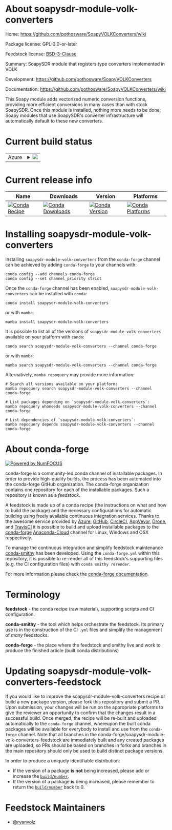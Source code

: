 About soapysdr-module-volk-converters
=====================================

Home: https://github.com/pothosware/SoapyVOLKConverters/wiki

Package license: GPL-3.0-or-later

Feedstock license: [BSD-3-Clause](https://github.com/conda-forge/soapysdr-module-volk-converters-feedstock/blob/main/LICENSE.txt)

Summary: SoapySDR module that registers type converters implemented in VOLK

Development: https://github.com/pothosware/SoapyVOLKConverters

Documentation: https://github.com/pothosware/SoapyVOLKConverters/wiki

This Soapy module adds vectorized numeric conversion functions, providing more efficient conversions in many cases than with stock SoapySDR. Once this module is installed, nothing more needs to be done; Soapy modules that use SoapySDR's converter infrastructure will automatically default to these new converters.


Current build status
====================


<table>
    
  <tr>
    <td>Azure</td>
    <td>
      <details>
        <summary>
          <a href="https://dev.azure.com/conda-forge/feedstock-builds/_build/latest?definitionId=18384&branchName=main">
            <img src="https://dev.azure.com/conda-forge/feedstock-builds/_apis/build/status/soapysdr-module-volk-converters-feedstock?branchName=main">
          </a>
        </summary>
        <table>
          <thead><tr><th>Variant</th><th>Status</th></tr></thead>
          <tbody><tr>
              <td>linux_64</td>
              <td>
                <a href="https://dev.azure.com/conda-forge/feedstock-builds/_build/latest?definitionId=18384&branchName=main">
                  <img src="https://dev.azure.com/conda-forge/feedstock-builds/_apis/build/status/soapysdr-module-volk-converters-feedstock?branchName=main&jobName=linux&configuration=linux%20linux_64_" alt="variant">
                </a>
              </td>
            </tr><tr>
              <td>linux_aarch64</td>
              <td>
                <a href="https://dev.azure.com/conda-forge/feedstock-builds/_build/latest?definitionId=18384&branchName=main">
                  <img src="https://dev.azure.com/conda-forge/feedstock-builds/_apis/build/status/soapysdr-module-volk-converters-feedstock?branchName=main&jobName=linux&configuration=linux%20linux_aarch64_" alt="variant">
                </a>
              </td>
            </tr><tr>
              <td>linux_ppc64le</td>
              <td>
                <a href="https://dev.azure.com/conda-forge/feedstock-builds/_build/latest?definitionId=18384&branchName=main">
                  <img src="https://dev.azure.com/conda-forge/feedstock-builds/_apis/build/status/soapysdr-module-volk-converters-feedstock?branchName=main&jobName=linux&configuration=linux%20linux_ppc64le_" alt="variant">
                </a>
              </td>
            </tr><tr>
              <td>osx_64</td>
              <td>
                <a href="https://dev.azure.com/conda-forge/feedstock-builds/_build/latest?definitionId=18384&branchName=main">
                  <img src="https://dev.azure.com/conda-forge/feedstock-builds/_apis/build/status/soapysdr-module-volk-converters-feedstock?branchName=main&jobName=osx&configuration=osx%20osx_64_" alt="variant">
                </a>
              </td>
            </tr><tr>
              <td>osx_arm64</td>
              <td>
                <a href="https://dev.azure.com/conda-forge/feedstock-builds/_build/latest?definitionId=18384&branchName=main">
                  <img src="https://dev.azure.com/conda-forge/feedstock-builds/_apis/build/status/soapysdr-module-volk-converters-feedstock?branchName=main&jobName=osx&configuration=osx%20osx_arm64_" alt="variant">
                </a>
              </td>
            </tr><tr>
              <td>win_64</td>
              <td>
                <a href="https://dev.azure.com/conda-forge/feedstock-builds/_build/latest?definitionId=18384&branchName=main">
                  <img src="https://dev.azure.com/conda-forge/feedstock-builds/_apis/build/status/soapysdr-module-volk-converters-feedstock?branchName=main&jobName=win&configuration=win%20win_64_" alt="variant">
                </a>
              </td>
            </tr>
          </tbody>
        </table>
      </details>
    </td>
  </tr>
</table>

Current release info
====================

| Name | Downloads | Version | Platforms |
| --- | --- | --- | --- |
| [![Conda Recipe](https://img.shields.io/badge/recipe-soapysdr--module--volk--converters-green.svg)](https://anaconda.org/conda-forge/soapysdr-module-volk-converters) | [![Conda Downloads](https://img.shields.io/conda/dn/conda-forge/soapysdr-module-volk-converters.svg)](https://anaconda.org/conda-forge/soapysdr-module-volk-converters) | [![Conda Version](https://img.shields.io/conda/vn/conda-forge/soapysdr-module-volk-converters.svg)](https://anaconda.org/conda-forge/soapysdr-module-volk-converters) | [![Conda Platforms](https://img.shields.io/conda/pn/conda-forge/soapysdr-module-volk-converters.svg)](https://anaconda.org/conda-forge/soapysdr-module-volk-converters) |

Installing soapysdr-module-volk-converters
==========================================

Installing `soapysdr-module-volk-converters` from the `conda-forge` channel can be achieved by adding `conda-forge` to your channels with:

```
conda config --add channels conda-forge
conda config --set channel_priority strict
```

Once the `conda-forge` channel has been enabled, `soapysdr-module-volk-converters` can be installed with `conda`:

```
conda install soapysdr-module-volk-converters
```

or with `mamba`:

```
mamba install soapysdr-module-volk-converters
```

It is possible to list all of the versions of `soapysdr-module-volk-converters` available on your platform with `conda`:

```
conda search soapysdr-module-volk-converters --channel conda-forge
```

or with `mamba`:

```
mamba search soapysdr-module-volk-converters --channel conda-forge
```

Alternatively, `mamba repoquery` may provide more information:

```
# Search all versions available on your platform:
mamba repoquery search soapysdr-module-volk-converters --channel conda-forge

# List packages depending on `soapysdr-module-volk-converters`:
mamba repoquery whoneeds soapysdr-module-volk-converters --channel conda-forge

# List dependencies of `soapysdr-module-volk-converters`:
mamba repoquery depends soapysdr-module-volk-converters --channel conda-forge
```


About conda-forge
=================

[![Powered by
NumFOCUS](https://img.shields.io/badge/powered%20by-NumFOCUS-orange.svg?style=flat&colorA=E1523D&colorB=007D8A)](https://numfocus.org)

conda-forge is a community-led conda channel of installable packages.
In order to provide high-quality builds, the process has been automated into the
conda-forge GitHub organization. The conda-forge organization contains one repository
for each of the installable packages. Such a repository is known as a *feedstock*.

A feedstock is made up of a conda recipe (the instructions on what and how to build
the package) and the necessary configurations for automatic building using freely
available continuous integration services. Thanks to the awesome service provided by
[Azure](https://azure.microsoft.com/en-us/services/devops/), [GitHub](https://github.com/),
[CircleCI](https://circleci.com/), [AppVeyor](https://www.appveyor.com/),
[Drone](https://cloud.drone.io/welcome), and [TravisCI](https://travis-ci.com/)
it is possible to build and upload installable packages to the
[conda-forge](https://anaconda.org/conda-forge) [Anaconda-Cloud](https://anaconda.org/)
channel for Linux, Windows and OSX respectively.

To manage the continuous integration and simplify feedstock maintenance
[conda-smithy](https://github.com/conda-forge/conda-smithy) has been developed.
Using the ``conda-forge.yml`` within this repository, it is possible to re-render all of
this feedstock's supporting files (e.g. the CI configuration files) with ``conda smithy rerender``.

For more information please check the [conda-forge documentation](https://conda-forge.org/docs/).

Terminology
===========

**feedstock** - the conda recipe (raw material), supporting scripts and CI configuration.

**conda-smithy** - the tool which helps orchestrate the feedstock.
                   Its primary use is in the construction of the CI ``.yml`` files
                   and simplify the management of *many* feedstocks.

**conda-forge** - the place where the feedstock and smithy live and work to
                  produce the finished article (built conda distributions)


Updating soapysdr-module-volk-converters-feedstock
==================================================

If you would like to improve the soapysdr-module-volk-converters recipe or build a new
package version, please fork this repository and submit a PR. Upon submission,
your changes will be run on the appropriate platforms to give the reviewer an
opportunity to confirm that the changes result in a successful build. Once
merged, the recipe will be re-built and uploaded automatically to the
`conda-forge` channel, whereupon the built conda packages will be available for
everybody to install and use from the `conda-forge` channel.
Note that all branches in the conda-forge/soapysdr-module-volk-converters-feedstock are
immediately built and any created packages are uploaded, so PRs should be based
on branches in forks and branches in the main repository should only be used to
build distinct package versions.

In order to produce a uniquely identifiable distribution:
 * If the version of a package **is not** being increased, please add or increase
   the [``build/number``](https://docs.conda.io/projects/conda-build/en/latest/resources/define-metadata.html#build-number-and-string).
 * If the version of a package **is** being increased, please remember to return
   the [``build/number``](https://docs.conda.io/projects/conda-build/en/latest/resources/define-metadata.html#build-number-and-string)
   back to 0.

Feedstock Maintainers
=====================

* [@ryanvolz](https://github.com/ryanvolz/)

